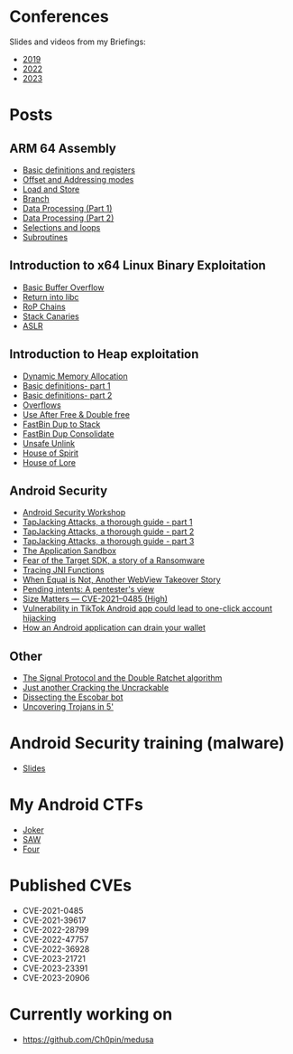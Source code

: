 
# Conferences 

Slides and videos from my Briefings:

- [2019](https://github.com/Ch0pin/conferences/tree/main/2019)
- [2022](https://github.com/Ch0pin/conferences/tree/main/2022)
- [2023](https://github.com/Ch0pin/conferences/tree/main/2023)

# Posts

## ARM 64 Assembly

- [Basic definitions and registers](https://valsamaras.medium.com/arm-64-assembly-series-basic-definitions-and-registers-ec8cc1334e40)
- [Offset and Addressing modes](https://valsamaras.medium.com/arm-64-assembly-series-offset-and-addressing-modes-aa48b65b4c99)
- [Load and Store](https://valsamaras.medium.com/arm-64-assembly-series-load-and-store-6bfe9c1d1896)
- [Branch](https://valsamaras.medium.com/arm-64-assembly-series-branch-9ce820987fc6)
- [Data Processing (Part 1)](https://valsamaras.medium.com/arm-64-assembly-series-data-processing-part-1-b6f6f877c56b)
- [Data Processing (Part 2)](https://valsamaras.medium.com/arm-64-assembly-series-data-processing-part-2-3d0526dc07b6)
- [Selections and loops](https://valsamaras.medium.com/practical-arm64-selections-and-loops-89f9a0e7e395)
- [Subroutines](https://valsamaras.medium.com/practical-arm64-subroutines-1b5ea3935ff5)


## Introduction to x64 Linux Binary Exploitation

- [Basic Buffer Overflow](https://valsamaras.medium.com/introduction-to-x64-linux-binary-exploitation-part-1-14ad4a27aeef)
- [Return into libc](https://valsamaras.medium.com/introduction-to-x64-binary-exploitation-part-2-return-into-libc-c325017f465)
- [RoP Chains](https://valsamaras.medium.com/introduction-to-x64-linux-binary-exploitation-part-3-rop-chains-3cdcf17e8826)
- [Stack Canaries](https://valsamaras.medium.com/introduction-to-x64-linux-binary-exploitation-part-4-stack-canaries-e9b6dd2c3127)
- [ASLR](https://valsamaras.medium.com/introduction-to-x64-linux-binary-exploitation-part-5-aslr-394d0dc8e4fb)

 ## Introduction to Heap exploitation
 
 - [Dynamic Memory Allocation](https://infosecwriteups.com/the-toddlers-introduction-to-dynamic-memory-allocation-300f312cd2db)
 - [Basic definitions- part 1](https://infosecwriteups.com/the-toddlers-introduction-to-heap-exploitation-part-1-515b3621e0e8)
 - [Basic definitions- part 2](https://medium.com/bugbountywriteup/the-toddlers-introduction-to-heap-exploitation-part-2-d1f325b74286)
 - [Overflows](https://medium.com/bugbountywriteup/the-toddlers-introduction-to-heap-exploitation-overflows-part-3-d3d1aa042d1e)
 - [Use After Free & Double free](https://medium.com/bugbountywriteup/use-after-free-13544be5a921)
 - [FastBin Dup to Stack](https://medium.com/bugbountywriteup/the-toddlers-introduction-to-heap-exploitation-fastbin-dup-to-stack-part-4-1-425592a2870b)
 - [FastBin Dup Consolidate](https://medium.com/bugbountywriteup/the-toddlers-introduction-to-heap-exploitation-fastbin-dup-consolidate-part-4-2-ce6d68136aa8)
 - [Unsafe Unlink](https://medium.com/bugbountywriteup/the-toddlers-introduction-to-heap-exploitation-unsafe-unlink-part-4-3-75e00e1b0c68)
 - [House of Spirit](https://medium.com/bugbountywriteup/the-toddlers-introduction-to-heap-exploitation-house-of-spirit-part-4-4-252cd8928f84)
 - [House of Lore](https://medium.com/bugbountywriteup/the-toddlers-introduction-to-heap-exploitation-house-of-lore-part-4-5-1b5865297057)
 
 ## Android Security
 
- [Android Security Workshop](https://valsamaras.medium.com/android-security-workshop-5eadeb50fba)
- [TapJacking Attacks, a thorough guide - part 1](https://valsamaras.medium.com/tapjacking-attacks-a-thorough-guide-2cd6486d0fc9)
- [TapJacking Attacks, a thorough guide - part 2](https://valsamaras.medium.com/tapjacking-attacks-a-thorough-guide-part-2-3b0390602a81)
- [TapJacking Attacks, a thorough guide - part 3](https://valsamaras.medium.com/tapjacking-attacks-a-thorough-guide-last-part-3-f19614314b7)
- [The Application Sandbox](https://valsamaras.medium.com/the-application-sandbox-9abd09a5c6da)
- [Fear of the Target SDK, a story of a Ransomware](https://valsamaras.medium.com/fear-of-the-target-sdk-a-story-of-a-ransomware-2160c9c32a96)
- [Tracing JNI Functions](https://valsamaras.medium.com/tracing-jni-functions-75b04bee7c58)
- [When Equal is Not, Another WebView Takeover Story](https://valsamaras.medium.com/when-equal-is-not-another-webview-takeover-story-730be8d6e202)
- [Pending intents: A pentester's view](https://valsamaras.medium.com/pending-intents-a-pentesters-view-92f305960f03)
- [Size Matters — CVE-2021–0485 (High)](https://valsamaras.medium.com/size-matters-cve-2021-0485-cfa0a291f903)
- [Vulnerability in TikTok Android app could lead to one-click account hijacking](https://www.microsoft.com/en-us/security/blog/2022/08/31/vulnerability-in-tiktok-android-app-could-lead-to-one-click-account-hijacking/)
- [How an Android application can drain your wallet](https://www.microsoft.com/security/blog/2022/06/30/toll-fraud-malware-how-an-android-application-can-drain-your-wallet/)

 ## Other 
 
 - [The Signal Protocol and the Double Ratchet algorithm](https://valsamaras.medium.com/the-signal-protocol-and-the-double-ratchet-algorithm-e3d01d1e403f)
 - [Just another Cracking the Uncrackable](https://valsamaras.medium.com/just-another-cracking-the-uncrackable-2266cbb61680)
 - [Dissecting the Escobar bot](https://valsamaras.medium.com/escobars-bot-post-mortem-b6221196d6a4)
 - [Uncovering Trojans in 5'](https://valsamaras.medium.com/uncovering-trojans-in-5-a4f3a06ba730)
 
 # Android Security training (malware)
 
- [Slides](https://github.com/Ch0pin/conferences/tree/main/Android%20Security%20Training)

 # My Android CTFs
 
 - [Joker](https://app.hackthebox.com/challenges/joker)
 - [SAW](https://app.hackthebox.com/challenges/saw)
 - [Four](https://github.com/Ch0pin/uncrackable/blob/main/four.apk)
 
  # Published CVEs
  
  - CVE-2021-0485 
  - CVE-2021-39617 
  - CVE-2022-28799 
  - CVE-2022-47757
  - CVE-2022-36928 
  - CVE-2023-21721 
  - CVE-2023-23391 
  - CVE-2023-20906
 
 # Currently working on

- https://github.com/Ch0pin/medusa

